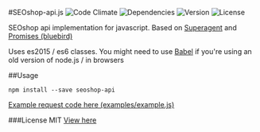 #SEOshop-api.js
![Code Climate](https://img.shields.io/codeclimate/github/timneutkens1/seoshop-api-js.svg) ![Dependencies](https://img.shields.io/david/timneutkens1/seoshop-api-js.svg)
![Version](https://img.shields.io/npm/v/seoshop-api.svg) ![License](https://img.shields.io/npm/l/seoshop-api.svg)

SEOshop api implementation for javascript. Based on [Superagent](https://github.com/visionmedia/superagent) and [Promises (bluebird)](https://github.com/petkaantonov/bluebird)

Uses es2015 / es6 classes. You might need to use [Babel](https://babeljs.io/) if you're using an old version of node.js / in browsers

##Usage

`npm install --save seoshop-api`

[Example request code here (examples/example.js)](examples/example.js)

###License
MIT
[View here](LICENSE.md)